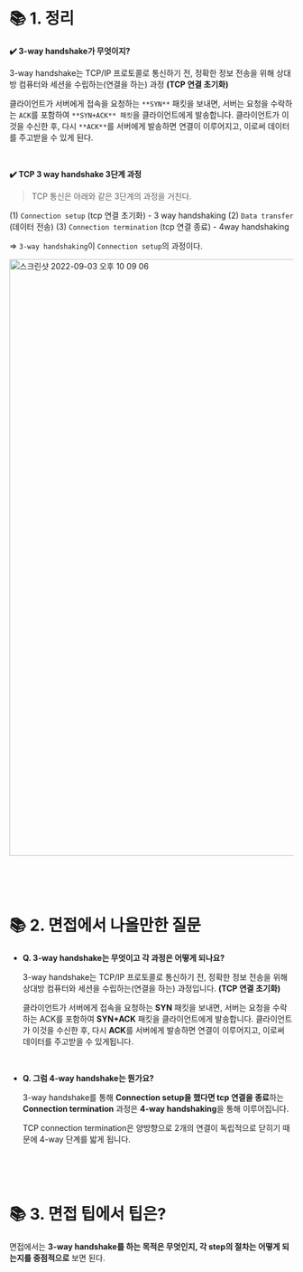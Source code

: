 # 📚 1. 정리
**✔️ 3-way handshake가 무엇이지?**

3-way handshake는 TCP/IP 프로토콜로 통신하기 전, 정확한 정보 전송을 위해 상대방 컴퓨터와 세션을 수립하는(연결을 하는) 과정 **(TCP 연결 초기화)**

  클라이언트가 서버에게 접속을 요청하는 ``**SYN**`` 패킷을 보내면, 서버는 요청을 수락하는 `ACK`를 포함하여 `**SYN+ACK** 패킷`을 클라이언트에게 발송합니다. 클라이언트가 이것을 수신한 후, 다시 `**ACK**`를 서버에게 발송하면 연결이 이루어지고, 이로써 데이터를 주고받을 수 있게 된다.

&nbsp;


**✔️ TCP 3 way handshake 3단계 과정**

> TCP 통신은 아래와 같은 3단계의 과정을 거친다.

(1) `Connection setup` (tcp 연결 초기화) - 3 way handshaking
(2) `Data transfer` (데이터 전송)
(3) `Connection termination` (tcp 연결 종료) - 4way handshaking

=> `3-way handshaking`이 `Connection setup`의 과정이다.

<img width="1056" alt="스크린샷 2022-09-03 오후 10 09 06" src="https://user-images.githubusercontent.com/72541544/188272666-faeeb34a-5e00-4f1a-87c1-11df815fdb9c.png">



&nbsp;

&nbsp;

# 📚 2. 면접에서 나올만한 질문



-   **Q. 3-way handshake는 무엇이고 각 과정은 어떻게 되나요?**
    
    3-way handshake는 TCP/IP 프로토콜로 통신하기 전, 정확한 정보 전송을 위해 상대방 컴퓨터와 세션을 수립하는(연결을 하는) 과정입니다. **(TCP 연결 초기화)**
    
    클라이언트가 서버에게 접속을 요청하는 **SYN** 패킷을 보내면, 서버는 요청을 수락하는 ACK를 포함하여 **SYN+ACK** 패킷을 클라이언트에게 발송합니다. 클라이언트가 이것을 수신한 후, 다시 **ACK**를 서버에게 발송하면 연결이 이루어지고, 이로써 데이터를 주고받을 수 있게됩니다.


&nbsp;


-   **Q. 그럼 4-way handshake는 뭔가요?**
    
    3-way handshake를 통해 **Connection setup을 했다면 tcp 연결을 종료**하는 **Connection termination** 과정은 **4-way handshaking**을 통해 이루어집니다.
    
    TCP connection termination은 양방향으로 2개의 연결이 독립적으로 닫히기 때문에 4-way 단계를 밟게 됩니다.




&nbsp;

&nbsp;

# 📚 3. 면접 팁에서 팁은?
면접에서는 **3-way handshake를 하는 목적은 무엇인지, 각 step의 절차는 어떻게 되는지를 중점적으로** 보면 된다.
